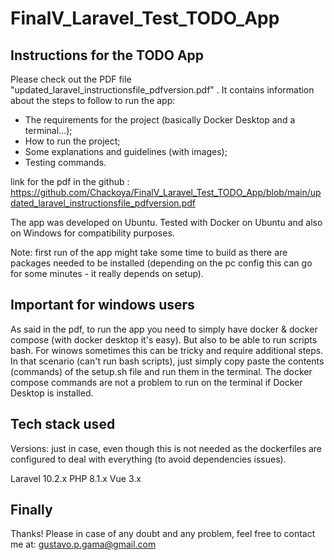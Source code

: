 # FinalV_Laravel_Test_TODO_App


## Instructions for the TODO App

Please check out the PDF file "updated_laravel_instructionsfile_pdfversion.pdf" . It contains information about the steps to follow to run the app:
- The requirements for the project (basically Docker Desktop and a terminal...);
- How to run the project;
- Some explanations and guidelines (with images);
- Testing commands.

link for the pdf in the github : https://github.com/Chackoya/FinalV_Laravel_Test_TODO_App/blob/main/updated_laravel_instructionsfile_pdfversion.pdf

The app was developed on Ubuntu. Tested with Docker on Ubuntu and also on Windows for compatibility purposes.

Note: first run of the app might take some time to build as there are packages needed to be installed (depending on the pc config this can go for some minutes - it really depends on setup).


## Important for windows users

As said in the pdf, to run the app you need to simply have docker & docker compose (with docker desktop it's easy). But also to be able to run scripts bash. For winows sometimes this can be tricky and require additional steps.
In that scenario (can't run bash scripts), just simply copy paste the contents (commands) of the setup.sh file and run them in the terminal. 
The docker compose commands are not a problem to run on the terminal if Docker Desktop is installed. 



## Tech stack used

Versions: just in case, even though this is not needed as the dockerfiles are configured to deal with everything (to avoid dependencies issues).
 
Laravel 10.2.x
PHP 8.1.x
Vue 3.x


## Finally

Thanks!
Please in case of any doubt and any problem, feel free to contact me at:
gustavo.p.gama@gmail.com
